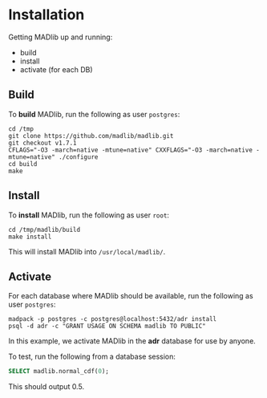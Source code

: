 
# Installation

Getting MADlib up and running:

* build
* install
* activate (for each DB)

## Build

To **build** MADlib, run the following as user `postgres`:

```console
cd /tmp
git clone https://github.com/madlib/madlib.git
git checkout v1.7.1
CFLAGS="-O3 -march=native -mtune=native" CXXFLAGS="-O3 -march=native -mtune=native" ./configure
cd build
make
```

## Install

To **install** MADlib, run the following as user `root`:

```console
cd /tmp/madlib/build
make install
```
This will install MADlib into `/usr/local/madlib/`.

## Activate

For each database where MADlib should be available, run the following as user `postgres`:

```console
madpack -p postgres -c postgres@localhost:5432/adr install
psql -d adr -c "GRANT USAGE ON SCHEMA madlib TO PUBLIC"
```

In this example, we activate MADlib in the **adr** database for use by anyone.

To test, run the following from a database session:

```sql
SELECT madlib.normal_cdf(0);
```

This should output 0.5.
